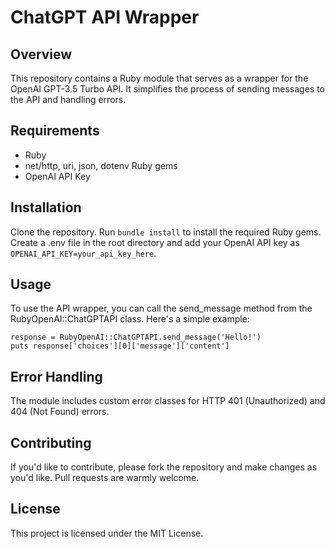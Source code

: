 # ChatGPT API Wrapper

## Overview
This repository contains a Ruby module that serves as a wrapper for the OpenAI GPT-3.5 Turbo API. It simplifies the process of sending messages to the API and handling errors.

## Requirements
- Ruby
- net/http, uri, json, dotenv Ruby gems
- OpenAI API Key

## Installation
Clone the repository.
Run `bundle install` to install the required Ruby gems.
Create a .env file in the root directory and add your OpenAI API key as `OPENAI_API_KEY=your_api_key_here`.

## Usage
To use the API wrapper, you can call the send_message method from the RubyOpenAI::ChatGPTAPI class. Here's a simple example:

```
response = RubyOpenAI::ChatGPTAPI.send_message('Hello!')
puts response['choices'][0]['message']['content']
```

## Error Handling
The module includes custom error classes for HTTP 401 (Unauthorized) and 404 (Not Found) errors.

## Contributing
If you'd like to contribute, please fork the repository and make changes as you'd like. Pull requests are warmly welcome.

## License
This project is licensed under the MIT License.

